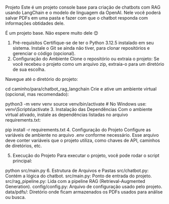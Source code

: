 Projeto
Este é um projeto console base para criação de chatbots com RAG usando LangChain e o modelo de linguagem da OpenAI. Nele você poderá salvar PDFs em uma pasta e fazer com que o chatbot responda com informações obtidades dele.

É um projeto base. Não espere muito dele 😊

1. Pré-requisitos
Certifique-se de ter o Python 3.12.5 instalado em seu sistema.
Instale o Git se ainda não tiver, para clonar repositórios e gerenciar o código (opcional).
2. Configuração do Ambiente
Clone o repositório ou extraia o projeto: Se você recebeu o projeto como um arquivo zip, extraia-o para um diretório de sua escolha.

Navegue até o diretório do projeto:

cd caminho/para/chatbot_rag_langchain
Crie e ative um ambiente virtual (opcional, mas recomendado):

python3 -m venv venv
source venv/bin/activate   # No Windows use: venv\Scripts\activate
3. Instalação das Dependências
Com o ambiente virtual ativado, instale as dependências listadas no arquivo requirements.txt:

pip install -r requirements.txt
4. Configuração do Projeto
Configure as variáveis de ambiente no arquivo .env conforme necessário. Esse arquivo deve conter variáveis que o projeto utiliza, como chaves de API, caminhos de diretórios, etc.

5. Execução do Projeto
Para executar o projeto, você pode rodar o script principal:

python src/main.py
6. Estrutura de Arquivos e Pastas
src/chatbot.py: Contém a lógica do chatbot.
src/main.py: Ponto de entrada do projeto.
src/rag_pipeline.py: Lida com a pipeline RAG (Retrieval-Augmented Generation).
config/config.py: Arquivo de configuração usado pelo projeto.
data/pdfs/: Diretório onde ficam armazenados os PDFs usados para análise ou busca.
